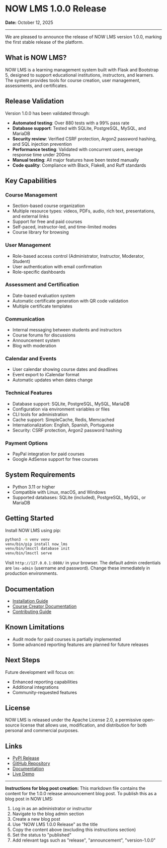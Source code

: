 # NOW LMS 1.0.0 Release

**Date:** October 12, 2025

---

We are pleased to announce the release of NOW LMS version 1.0.0, marking the first stable release of the platform.

## What is NOW LMS?

NOW LMS is a learning management system built with Flask and Bootstrap 5, designed to support educational institutions, instructors, and learners. The system provides tools for course creation, user management, assessments, and certificates.

## Release Validation

Version 1.0.0 has been validated through:

- **Automated testing**: Over 880 tests with a 99% pass rate
- **Database support**: Tested with SQLite, PostgreSQL, MySQL, and MariaDB
- **Security review**: Verified CSRF protection, Argon2 password hashing, and SQL injection prevention
- **Performance testing**: Validated with concurrent users, average response time under 200ms
- **Manual testing**: All major features have been tested manually
- **Code quality**: Compliance with Black, Flake8, and Ruff standards

## Key Capabilities

### Course Management
- Section-based course organization
- Multiple resource types: videos, PDFs, audio, rich text, presentations, and external links
- Support for free and paid courses
- Self-paced, instructor-led, and time-limited modes
- Course library for browsing

### User Management
- Role-based access control (Administrator, Instructor, Moderator, Student)
- User authentication with email confirmation
- Role-specific dashboards

### Assessment and Certification
- Date-based evaluation system
- Automatic certificate generation with QR code validation
- Multiple certificate templates

### Communication
- Internal messaging between students and instructors
- Course forums for discussions
- Announcement system
- Blog with moderation

### Calendar and Events
- User calendar showing course dates and deadlines
- Event export to iCalendar format
- Automatic updates when dates change

### Technical Features
- Database support: SQLite, PostgreSQL, MySQL, MariaDB
- Configuration via environment variables or files
- CLI tools for administration
- Cache support: SimpleCache, Redis, Memcached
- Internationalization: English, Spanish, Portuguese
- Security: CSRF protection, Argon2 password hashing

### Payment Options
- PayPal integration for paid courses
- Google AdSense support for free courses

## System Requirements

- Python 3.11 or higher
- Compatible with Linux, macOS, and Windows
- Supported databases: SQLite (included), PostgreSQL, MySQL, or MariaDB

## Getting Started

Install NOW LMS using pip:

```bash
python3 -m venv venv
venv/bin/pip install now_lms
venv/bin/lmsctl database init
venv/bin/lmsctl serve
```

Visit `http://127.0.0.1:8080/` in your browser. The default admin credentials are `lms-admin` (username and password). Change these immediately in production environments.

## Documentation

- [Installation Guide](https://bmosoluciones.github.io/now-lms/setup/)
- [Course Creator Documentation](https://bmosoluciones.github.io/now-lms/course-creator/)
- [Contributing Guide](https://bmosoluciones.github.io/now-lms/CONTRIBUTING/)

## Known Limitations

- Audit mode for paid courses is partially implemented
- Some advanced reporting features are planned for future releases

## Next Steps

Future development will focus on:
- Enhanced reporting capabilities
- Additional integrations
- Community-requested features

## License

NOW LMS is released under the Apache License 2.0, a permissive open-source license that allows use, modification, and distribution for both personal and commercial purposes.

## Links

- [PyPI Release](https://pypi.org/project/now-lms/)
- [GitHub Repository](https://github.com/bmosoluciones/now-lms)
- [Documentation](https://bmosoluciones.github.io/now-lms/)
- [Live Demo](https://now-lms-demo.onrender.com/)

---

**Instructions for blog post creation:**
This markdown file contains the content for the 1.0.0 release announcement blog post. To publish this as a blog post in NOW LMS:

1. Log in as an administrator or instructor
2. Navigate to the blog admin section
3. Create a new blog post
4. Use "NOW LMS 1.0.0 Release" as the title
5. Copy the content above (excluding this instructions section)
6. Set the status to "published"
7. Add relevant tags such as "release", "announcement", "version-1.0.0"
